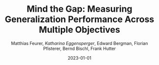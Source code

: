 ---
title: "Mind the Gap: Measuring Generalization Performance Across Multiple Objectives"
author: "Matthias Feurer, *Katharina Eggensperger*, Edward Bergman, Florian Pfisterer, Bernd Bischl, Frank Hutter"
collection: publications
permalink: /publication/2023-Gap
date: 2023-01-01
venue: "Proceedings of the Symposium on Intelligen Data Analysis (IDA'23)"
arxiv: 'https://arxiv.org/pdf/2212.04183'
---